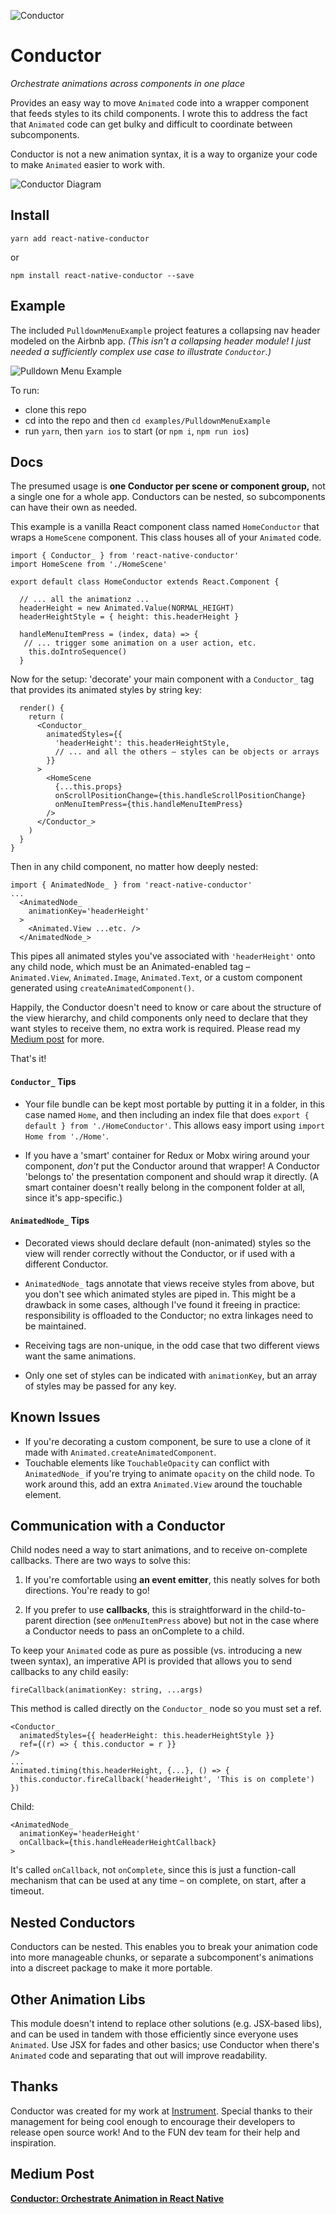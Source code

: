 ![Conductor](./conductor-logo-small.png)

# Conductor
*Orchestrate animations across components in one place*

Provides an easy way to move `Animated` code into a wrapper component that feeds styles to its child components. I wrote this to address the fact that `Animated` code can get bulky and difficult to coordinate between subcomponents.

Conductor is not a new animation syntax, it is a way to organize your code to make `Animated` easier to work with.

![Conductor Diagram](./conductor-diagram.png)

## Install

`yarn add react-native-conductor`

or

`npm install react-native-conductor --save`

## Example

The included `PulldownMenuExample` project features a collapsing nav header modeled on the Airbnb app. *(This isn't a collapsing header module! I just needed a sufficiently complex use case to illustrate `Conductor`.)*

![Pulldown Menu Example](./PulldownMenuExample.gif)

To run:
- clone this repo
- cd into the repo and then `cd examples/PulldownMenuExample`
- run `yarn`, then `yarn ios` to start (or `npm i`, `npm run ios`)

## Docs

The presumed usage is **one Conductor per scene or component group,** not a single one for a whole app. Conductors can be nested, so subcomponents can have their own as needed.

This example is a vanilla React component class named `HomeConductor` that wraps a `HomeScene` component. This class houses all of your `Animated` code.

```JSX
import { Conductor_ } from 'react-native-conductor'
import HomeScene from './HomeScene'

export default class HomeConductor extends React.Component {

  // ... all the animationz ...
  headerHeight = new Animated.Value(NORMAL_HEIGHT)
  headerHeightStyle = { height: this.headerHeight }

  handleMenuItemPress = (index, data) => {
   // ... trigger some animation on a user action, etc.
    this.doIntroSequence()
  }
```

Now for the setup: 'decorate' your main component with a `Conductor_` tag that provides its animated styles by string key:
```JSX
  render() {
    return (
      <Conductor_
        animatedStyles={{
          'headerHeight': this.headerHeightStyle,
          // ... and all the others – styles can be objects or arrays
        }}
      >
        <HomeScene
          {...this.props}
          onScrollPositionChange={this.handleScrollPositionChange}
          onMenuItemPress={this.handleMenuItemPress}
        />
      </Conductor_>
    )
  }
}
```

Then in any child component, no matter how deeply nested:
```JSX
import { AnimatedNode_ } from 'react-native-conductor'
...
  <AnimatedNode_
    animationKey='headerHeight'
  >
    <Animated.View ...etc. />
  </AnimatedNode_>
```
This pipes all animated styles you've associated with `'headerHeight'` onto any child node, which must be an Animated-enabled tag – `Animated.View`, `Animated.Image`, `Animated.Text`, or a custom component generated using `createAnimatedComponent()`.

Happily, the Conductor doesn't need to know or care about the structure of the view hierarchy, and child components only need to declare that they want styles to receive them, no extra work is required. Please read my [Medium post](#medium-post) for more.

That's it!

#### `Conductor_` Tips

- Your file bundle can be kept most portable by putting it in a folder, in this case named `Home`, and then including an index file that does `export { default } from './HomeConductor'`. This allows easy import using `import Home from './Home'`.

- If you have a 'smart' container for Redux or Mobx wiring around your component, *don't* put the Conductor around that wrapper! A Conductor 'belongs to' the presentation component and should wrap it directly. (A smart container doesn't really belong in the component folder at all, since it's app-specific.)

#### `AnimatedNode_` Tips

- Decorated views should declare default (non-animated) styles so the view will render correctly without the Conductor, or if used with a different Conductor.

- `AnimatedNode_` tags annotate that views receive styles from above, but you don't see which animated styles are piped in. This might be a drawback in some cases, although I've found it freeing in practice: responsibility is offloaded to the Conductor; no extra linkages need to be maintained.

- Receiving tags are non-unique, in the odd case that two different views want the same animations.

- Only one set of styles can be indicated with `animationKey`, but an array of styles may be passed for any key.

## Known Issues

- If you're decorating a custom component, be sure to use a clone of it made with `Animated.createAnimatedComponent`.
- Touchable elements like `TouchableOpacity` can conflict with `AnimatedNode_` if you're trying to animate `opacity` on the child node. To work around this, add an extra `Animated.View` around the touchable element.

## Communication with a Conductor

Child nodes need a way to start animations, and to receive on-complete callbacks. There are two ways to solve this:

1. If you're comfortable using **an event emitter**, this neatly solves for both directions. You're ready to go!

2. If you prefer to use **callbacks**, this is straightforward in the child-to-parent direction (see `onMenuItemPress` above) but not in the case where a Conductor needs to pass an onComplete to a child.

To keep your `Animated` code as pure as possible (vs. introducing a new tween syntax), an imperative API is provided that allows you to send callbacks to any child easily:

```JSX
fireCallback(animationKey: string, ...args)
```

This method is called directly on the `Conductor_` node so you must set a ref.

```JSX
<Conductor_
  animatedStyles={{ headerHeight: this.headerHeightStyle }}
  ref={(r) => { this.conductor = r }}
/>
...
Animated.timing(this.headerHeight, {...}, () => {
  this.conductor.fireCallback('headerHeight', 'This is on complete')
})
```
Child:
```JSX
<AnimatedNode_
  animationKey='headerHeight'
  onCallback={this.handleHeaderHeightCallback}
>
```

It's called `onCallback`, not `onComplete`, since this is just a function-call mechanism that can be used at any time – on complete, on start, after a timeout.

## Nested Conductors

Conductors can be nested. This enables you to break your animation code into more manageable chunks, or separate a subcomponent's animations into a discreet package to make it more portable.

## Other Animation Libs

This module doesn't intend to replace other solutions (e.g. JSX-based libs), and can be used in tandem with those efficiently since everyone uses `Animated`. Use JSX for fades and other basics; use Conductor when there's `Animated` code and separating that out will improve readability.

## Thanks

Conductor was created for my work at [Instrument](http://instrument.com). Special thanks to their management for being cool enough to encourage their developers to release open source work! And to the FUN dev team for their help and inspiration.

## Medium Post

**[Conductor: Orchestrate Animation in React Native](https://medium.com/@moses.gunesch/conductor-orchestrate-animation-in-react-native-edd22b59ad17)**
